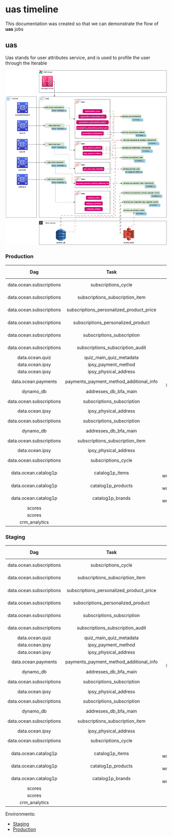 # uas timeline

This documentation was created so that we can demonstrate the flow of **uas** jobs

## uas

Uas stands for user attributes service, and is used to profile the user through the Iterable

![uts diagram](https://github.com/SevenOS/diagrams/blob/main/aws/bfa/uas/uas.jpg)

### Production

| Dag                           | Task                                     |    Source db         |    Sink Dag                           | Dag Update Hour (utc) | Sink Dag Update Hour (utc) |
| :----:                        |    :----:                                |     :----:           |     :----:                            | :----: | :----: |
|data.ocean.subscriptions|subscriptions_cycle|db-subscriptions-pg12.prod.ipsy.com.subscriptions|services.uas.membership|00:00AM,10:00AM|10:30AM|
|data.ocean.subscriptions|subscriptions_subscription_item|db-subscriptions-pg12.prod.ipsy.com.subscriptions|services.uas.membership|00:00AM,10:00AM|10:30AM|
|data.ocean.subscriptions|subscriptions_personalized_product_price|db-subscriptions-pg12.prod.ipsy.com.subscriptions|services.uas.membership|00:00AM,10:00AM|10:30AM|
|data.ocean.subscriptions|subscriptions_personalized_product|db-subscriptions-pg12.prod.ipsy.com.subscriptions|services.uas.membership|00:00AM,10:00AM|10:30AM|
|data.ocean.subscriptions|subscriptions_subscription|db-subscriptions-pg12.prod.ipsy.com.subscriptions|services.uas.membership|00:00AM,10:00AM|10:30AM|
|data.ocean.subscriptions|subscriptions_subscription_audit|db-subscriptions-pg12.prod.ipsy.com.subscriptions|services.uas.membership|00:00AM,10:00AM|10:30AM|
|data.ocean.quiz|quiz_main_quiz_metadata|quiz-db.prod.ipsy.com.quiz|services.uas.new_quiz|00:00AM,10:00AM|07:10AM,19:10PM|
|data.ocean.ipsy|ipsy_payment_method|db-ro.prod.ipsy.com.ipsy|services.uas.payment_data|00:00AM,10:00AM|10:45AM|
|data.ocean.ipsy|ipsy_physical_address|db-ro.prod.ipsy.com.ipsy|services.uas.payment_data|00:00AM,10:00AM|10:45AM|
|data.ocean.payments|payments_payment_method_additional_info|db-payments.prod.ipsy.com.payments|services.uas.payment_data_international|00:00AM,10:00AM|10:00AM|
|dynamo_db|addresses_db_bfa_main|dynamo_db|services.uas.payment_data_international|-|10:00AM|
|data.ocean.subscriptions|subscriptions_subscription|db-subscriptions-pg12.prod.ipsy.com.subscriptions|services.uas.physical_address|00:00AM,10:00AM|7:00AM|
|data.ocean.ipsy|ipsy_physical_address|db-ro.prod.ipsy.com.ipsy|services.uas.physical_address|00:00AM,10:00AM|7:00AM|
|data.ocean.subscriptions|subscriptions_subscription|db-subscriptions-pg12.prod.ipsy.com.subscriptions|services.uas.physical_address_international|00:00AM,10:00AM|9:00AM|
|dynamo_db|addresses_db_bfa_main|dynamo_db|services.uas.physical_address_international|-|9:00AM|
|data.ocean.subscriptions|subscriptions_subscription_item|db-subscriptions-pg12.prod.ipsy.com.subscriptions|services.uas.refreshment_membership|00:00AM,10:00AM|10:45AM|
|data.ocean.ipsy|ipsy_physical_address|db-ro.prod.ipsy.com.ipsy|services.uas.refreshment_membership|00:00AM,10:00AM|10:45AM|
|data.ocean.subscriptions|subscriptions_cycle|db-subscriptions-pg12.prod.ipsy.com.subscriptions|services.uas.refreshment_membership|00:00AM,10:00AM|10:45AM|
|data.ocean.catalog1p|catalog1p_items|catalog-1p-db-main-writer.prod.bfa.bfainfra.com.catalog1p|services.uas.refreshment_membership|00:00AM,10:00AM|10:45AM|
|data.ocean.catalog1p|catalog1p_products|catalog-1p-db-main-writer.prod.bfa.bfainfra.com.catalog1p|services.uas.refreshment_membership|00:00AM,10:00AM|10:45AM|
|data.ocean.catalog1p|catalog1p_brands|catalog-1p-db-main-writer.prod.bfa.bfainfra.com.catalog1p|services.uas.refreshment_membership|00:00AM,10:00AM|10:45AM|
|scores||S3|services.uas.propensity_annual_upgrade_scores|-|10:50AM|
|scores||S3|services.uas. propensity_gbp_upgrade_scores|-|10:40AM|
|crm_analytics||S3|services.uas.iterable_cluster|-|8:00AM|

### Staging

| Dag                           | Task                                     |    Source db         |    Sink Dag                           | Dag Update Hour (utc) | Sink Dag Update Hour (utc) |
| :----:                        |    :----:                                |     :----:           |     :----:                            | :----: | :----: |
|data.ocean.subscriptions|subscriptions_cycle|db-subscriptions-pg12.staging.ipsy.com.subscriptions|services.uas.membership|00:00AM,10:00AM|10:30AM|
|data.ocean.subscriptions|subscriptions_subscription_item|db-subscriptions-pg12.staging.ipsy.com.subscriptions|services.uas.membership|00:00AM,10:00AM|10:30AM|
|data.ocean.subscriptions|subscriptions_personalized_product_price|db-subscriptions-pg12.staging.ipsy.com.subscriptions|services.uas.membership|00:00AM,10:00AM|10:30AM|
|data.ocean.subscriptions|subscriptions_personalized_product|db-subscriptions-pg12.staging.ipsy.com.subscriptions|services.uas.membership|00:00AM,10:00AM|10:30AM|
|data.ocean.subscriptions|subscriptions_subscription|db-subscriptions-pg12.staging.ipsy.com.subscriptions|services.uas.membership|00:00AM,10:00AM|10:30AM|
|data.ocean.subscriptions|subscriptions_subscription_audit|db-subscriptions-pg12.staging.ipsy.com.subscriptions|services.uas.membership|00:00AM,10:00AM|10:30AM|
|data.ocean.quiz|quiz_main_quiz_metadata|quiz-db.staging.ipsy.com.quiz|services.uas.new_quiz|00:00AM,10:00AM|07:10AM,19:10PM|
|data.ocean.ipsy|ipsy_payment_method|db-ro.staging.ipsy.com.ipsy|services.uas.payment_data|00:00AM,10:00AM|10:45AM|
|data.ocean.ipsy|ipsy_physical_address|db-ro.staging.ipsy.com.ipsy|services.uas.payment_data|00:00AM,10:00AM|10:45AM|
|data.ocean.payments|payments_payment_method_additional_info|db-payments.staging.ipsy.com.payments|services.uas.payment_data_international|00:00AM,10:00AM|10:00AM|
|dynamo_db|addresses_db_bfa_main|dynamo_db|services.uas.payment_data_international|-|10:00AM|
|data.ocean.subscriptions|subscriptions_subscription|db-subscriptions-pg12.staging.ipsy.com.subscriptions|services.uas.physical_address|00:00AM,10:00AM|7:00AM|
|data.ocean.ipsy|ipsy_physical_address|db-ro.staging.ipsy.com.ipsy|services.uas.physical_address|00:00AM,10:00AM|7:00AM|
|data.ocean.subscriptions|subscriptions_subscription|db-subscriptions-pg12.staging.ipsy.com.subscriptions|services.uas.physical_address_international|00:00AM,10:00AM|9:00AM|
|dynamo_db|addresses_db_bfa_main|dynamo_db|services.uas.physical_address_international|-|9:00AM|
|data.ocean.subscriptions|subscriptions_subscription_item|db-subscriptions-pg12.staging.ipsy.com.subscriptions|services.uas.refreshment_membership|00:00AM,10:00AM|10:45AM|
|data.ocean.ipsy|ipsy_physical_address|db-ro.staging.ipsy.com.ipsy|services.uas.refreshment_membership|00:00AM,10:00AM|10:45AM|
|data.ocean.subscriptions|subscriptions_cycle|db-subscriptions-pg12.staging.ipsy.com.subscriptions|services.uas.refreshment_membership|00:00AM,10:00AM|10:45AM|
|data.ocean.catalog1p|catalog1p_items|catalog-1p-db-main-writer.staging.bfa.bfainfra.com.catalog1p|services.uas.refreshment_membership|00:00AM,10:00AM|10:45AM|
|data.ocean.catalog1p|catalog1p_products|catalog-1p-db-main-writer.staging.bfa.bfainfra.com.catalog1p|services.uas.refreshment_membership|00:00AM,10:00AM|10:45AM|
|data.ocean.catalog1p|catalog1p_brands|catalog-1p-db-main-writer.staging.bfa.bfainfra.com.catalog1p|services.uas.refreshment_membership|00:00AM,10:00AM|10:45AM|
|scores||S3|services.uas.propensity_annual_upgrade_scores|-|10:50AM|
|scores||S3|services.uas. propensity_gbp_upgrade_scores|-|10:40AM|
|crm_analytics||S3|services.uas.iterable_cluster|-|8:00AM|


Environments:
- [Staging](https://0e5dd8e5-ae22-4f7c-9edb-1a22f1ab84ee.c27.us-east-1.airflow.amazonaws.com/home)
- [Production](https://74b87fd5-075d-478a-9678-a5223fa7de70.c1.us-east-1.airflow.amazonaws.com/home)
